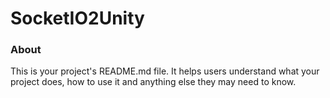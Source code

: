 SocketIO2Unity
==============

### About

This is your project's README.md file. It helps users understand what your
project does, how to use it and anything else they may need to know.
